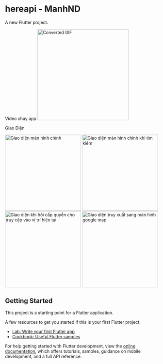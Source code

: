 # hereapi - ManhND

A new Flutter project.

Video chạy app
<img src="https://s3.ezgif.com/tmp/ezgif-3-b259ea8cf7.gif" width="300" alt="Converted GIF"/>




Giao Diện



<img src="https://github.com/user-attachments/assets/9f3923f9-bc59-4fc2-a000-ea024bf9830a" width="250" alt="Giao diện màn hình chính" />

<img src="https://github.com/user-attachments/assets/d0720828-5553-40e3-aefd-f9483cce5711" width="250" alt="Giao diện màn hình chính khi tìm kiếm" />

<img src="https://github.com/user-attachments/assets/2cab1a1d-e55e-44ef-b8af-76216687a403" width="250" alt="Giao diện khi hỏi cấp quyền cho truy cập vào vị trí hiện tại" />

<img src="https://github.com/user-attachments/assets/b53e12cb-6d09-4195-aedf-73833e0f4dbe" width="250" alt="Giao diện truy xuất sang màn hình google map" />




## Getting Started

This project is a starting point for a Flutter application.

A few resources to get you started if this is your first Flutter project:

- [Lab: Write your first Flutter app](https://docs.flutter.dev/get-started/codelab)
- [Cookbook: Useful Flutter samples](https://docs.flutter.dev/cookbook)

For help getting started with Flutter development, view the
[online documentation](https://docs.flutter.dev/), which offers tutorials,
samples, guidance on mobile development, and a full API reference.
